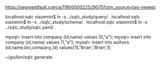 https://segmentfault.com/a/1190000022529075?utm_source=tag-newest

localhost:sqlc xiazemin$ ln -s ../sqlc_study/query/ .
localhost:sqlc xiazemin$ ln -s ../sqlc_study/schema/ .
localhost:sqlc xiazemin$ ln -s ../sqlc_study/sqlc.yaml/ .

mysql> insert into company (id,name) values (0,"a");
mysql> insert into company (id,name) values (1,"a");
mysql> insert into authors (id,name,bio,company_id) values(15,'Brian','Brian',1);

 ~/go/bin/sqlc generate
